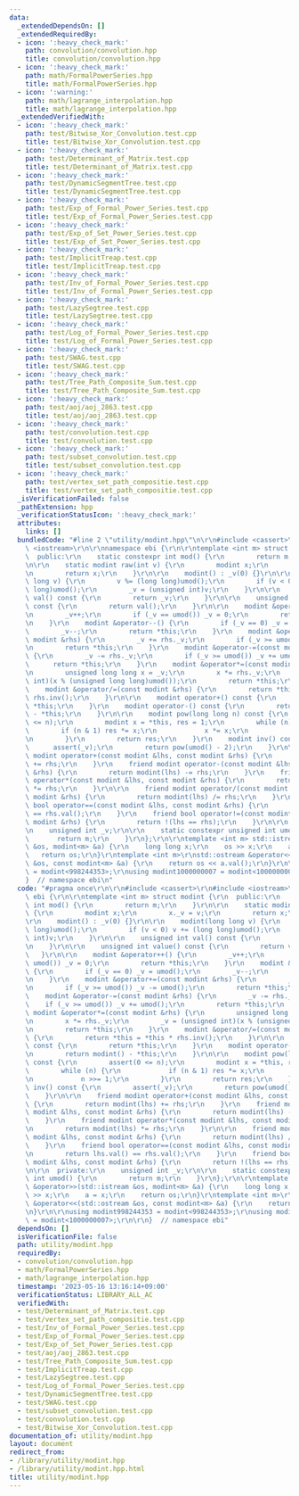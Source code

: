 ```yaml
---
data:
  _extendedDependsOn: []
  _extendedRequiredBy:
  - icon: ':heavy_check_mark:'
    path: convolution/convolution.hpp
    title: convolution/convolution.hpp
  - icon: ':heavy_check_mark:'
    path: math/FormalPowerSeries.hpp
    title: math/FormalPowerSeries.hpp
  - icon: ':warning:'
    path: math/lagrange_interpolation.hpp
    title: math/lagrange_interpolation.hpp
  _extendedVerifiedWith:
  - icon: ':heavy_check_mark:'
    path: test/Bitwise_Xor_Convolution.test.cpp
    title: test/Bitwise_Xor_Convolution.test.cpp
  - icon: ':heavy_check_mark:'
    path: test/Determinant_of_Matrix.test.cpp
    title: test/Determinant_of_Matrix.test.cpp
  - icon: ':heavy_check_mark:'
    path: test/DynamicSegmentTree.test.cpp
    title: test/DynamicSegmentTree.test.cpp
  - icon: ':heavy_check_mark:'
    path: test/Exp_of_Formal_Power_Series.test.cpp
    title: test/Exp_of_Formal_Power_Series.test.cpp
  - icon: ':heavy_check_mark:'
    path: test/Exp_of_Set_Power_Series.test.cpp
    title: test/Exp_of_Set_Power_Series.test.cpp
  - icon: ':heavy_check_mark:'
    path: test/ImplicitTreap.test.cpp
    title: test/ImplicitTreap.test.cpp
  - icon: ':heavy_check_mark:'
    path: test/Inv_of_Formal_Power_Series.test.cpp
    title: test/Inv_of_Formal_Power_Series.test.cpp
  - icon: ':heavy_check_mark:'
    path: test/LazySegtree.test.cpp
    title: test/LazySegtree.test.cpp
  - icon: ':heavy_check_mark:'
    path: test/Log_of_Formal_Power_Series.test.cpp
    title: test/Log_of_Formal_Power_Series.test.cpp
  - icon: ':heavy_check_mark:'
    path: test/SWAG.test.cpp
    title: test/SWAG.test.cpp
  - icon: ':heavy_check_mark:'
    path: test/Tree_Path_Composite_Sum.test.cpp
    title: test/Tree_Path_Composite_Sum.test.cpp
  - icon: ':heavy_check_mark:'
    path: test/aoj/aoj_2863.test.cpp
    title: test/aoj/aoj_2863.test.cpp
  - icon: ':heavy_check_mark:'
    path: test/convolution.test.cpp
    title: test/convolution.test.cpp
  - icon: ':heavy_check_mark:'
    path: test/subset_convolution.test.cpp
    title: test/subset_convolution.test.cpp
  - icon: ':heavy_check_mark:'
    path: test/vertex_set_path_compositie.test.cpp
    title: test/vertex_set_path_compositie.test.cpp
  _isVerificationFailed: false
  _pathExtension: hpp
  _verificationStatusIcon: ':heavy_check_mark:'
  attributes:
    links: []
  bundledCode: "#line 2 \"utility/modint.hpp\"\n\r\n#include <cassert>\r\n#include\
    \ <iostream>\r\n\r\nnamespace ebi {\r\n\r\ntemplate <int m> struct modint {\r\n\
    \  public:\r\n    static constexpr int mod() {\r\n        return m;\r\n    }\r\
    \n\r\n    static modint raw(int v) {\r\n        modint x;\r\n        x._v = v;\r\
    \n        return x;\r\n    }\r\n\r\n    modint() : _v(0) {}\r\n\r\n    modint(long\
    \ long v) {\r\n        v %= (long long)umod();\r\n        if (v < 0) v += (long\
    \ long)umod();\r\n        _v = (unsigned int)v;\r\n    }\r\n\r\n    unsigned int\
    \ val() const {\r\n        return _v;\r\n    }\r\n\r\n    unsigned int value()\
    \ const {\r\n        return val();\r\n    }\r\n\r\n    modint &operator++() {\r\
    \n        _v++;\r\n        if (_v == umod()) _v = 0;\r\n        return *this;\r\
    \n    }\r\n    modint &operator--() {\r\n        if (_v == 0) _v = umod();\r\n\
    \        _v--;\r\n        return *this;\r\n    }\r\n    modint &operator+=(const\
    \ modint &rhs) {\r\n        _v += rhs._v;\r\n        if (_v >= umod()) _v -= umod();\r\
    \n        return *this;\r\n    }\r\n    modint &operator-=(const modint &rhs)\
    \ {\r\n        _v -= rhs._v;\r\n        if (_v >= umod()) _v += umod();\r\n  \
    \      return *this;\r\n    }\r\n    modint &operator*=(const modint &rhs) {\r\
    \n        unsigned long long x = _v;\r\n        x *= rhs._v;\r\n        _v = (unsigned\
    \ int)(x % (unsigned long long)umod());\r\n        return *this;\r\n    }\r\n\
    \    modint &operator/=(const modint &rhs) {\r\n        return *this = *this *\
    \ rhs.inv();\r\n    }\r\n\r\n    modint operator+() const {\r\n        return\
    \ *this;\r\n    }\r\n    modint operator-() const {\r\n        return modint()\
    \ - *this;\r\n    }\r\n\r\n    modint pow(long long n) const {\r\n        assert(0\
    \ <= n);\r\n        modint x = *this, res = 1;\r\n        while (n) {\r\n    \
    \        if (n & 1) res *= x;\r\n            x *= x;\r\n            n >>= 1;\r\
    \n        }\r\n        return res;\r\n    }\r\n    modint inv() const {\r\n  \
    \      assert(_v);\r\n        return pow(umod() - 2);\r\n    }\r\n\r\n    friend\
    \ modint operator+(const modint &lhs, const modint &rhs) {\r\n        return modint(lhs)\
    \ += rhs;\r\n    }\r\n    friend modint operator-(const modint &lhs, const modint\
    \ &rhs) {\r\n        return modint(lhs) -= rhs;\r\n    }\r\n    friend modint\
    \ operator*(const modint &lhs, const modint &rhs) {\r\n        return modint(lhs)\
    \ *= rhs;\r\n    }\r\n\r\n    friend modint operator/(const modint &lhs, const\
    \ modint &rhs) {\r\n        return modint(lhs) /= rhs;\r\n    }\r\n    friend\
    \ bool operator==(const modint &lhs, const modint &rhs) {\r\n        return lhs.val()\
    \ == rhs.val();\r\n    }\r\n    friend bool operator!=(const modint &lhs, const\
    \ modint &rhs) {\r\n        return !(lhs == rhs);\r\n    }\r\n\r\n  private:\r\
    \n    unsigned int _v;\r\n\r\n    static constexpr unsigned int umod() {\r\n \
    \       return m;\r\n    }\r\n};\r\n\r\ntemplate <int m> std::istream &operator>>(std::istream\
    \ &os, modint<m> &a) {\r\n    long long x;\r\n    os >> x;\r\n    a = x;\r\n \
    \   return os;\r\n}\r\ntemplate <int m>\r\nstd::ostream &operator<<(std::ostream\
    \ &os, const modint<m> &a) {\r\n    return os << a.val();\r\n}\r\n\r\nusing modint998244353\
    \ = modint<998244353>;\r\nusing modint1000000007 = modint<1000000007>;\r\n\r\n\
    }  // namespace ebi\n"
  code: "#pragma once\r\n\r\n#include <cassert>\r\n#include <iostream>\r\n\r\nnamespace\
    \ ebi {\r\n\r\ntemplate <int m> struct modint {\r\n  public:\r\n    static constexpr\
    \ int mod() {\r\n        return m;\r\n    }\r\n\r\n    static modint raw(int v)\
    \ {\r\n        modint x;\r\n        x._v = v;\r\n        return x;\r\n    }\r\n\
    \r\n    modint() : _v(0) {}\r\n\r\n    modint(long long v) {\r\n        v %= (long\
    \ long)umod();\r\n        if (v < 0) v += (long long)umod();\r\n        _v = (unsigned\
    \ int)v;\r\n    }\r\n\r\n    unsigned int val() const {\r\n        return _v;\r\
    \n    }\r\n\r\n    unsigned int value() const {\r\n        return val();\r\n \
    \   }\r\n\r\n    modint &operator++() {\r\n        _v++;\r\n        if (_v ==\
    \ umod()) _v = 0;\r\n        return *this;\r\n    }\r\n    modint &operator--()\
    \ {\r\n        if (_v == 0) _v = umod();\r\n        _v--;\r\n        return *this;\r\
    \n    }\r\n    modint &operator+=(const modint &rhs) {\r\n        _v += rhs._v;\r\
    \n        if (_v >= umod()) _v -= umod();\r\n        return *this;\r\n    }\r\n\
    \    modint &operator-=(const modint &rhs) {\r\n        _v -= rhs._v;\r\n    \
    \    if (_v >= umod()) _v += umod();\r\n        return *this;\r\n    }\r\n   \
    \ modint &operator*=(const modint &rhs) {\r\n        unsigned long long x = _v;\r\
    \n        x *= rhs._v;\r\n        _v = (unsigned int)(x % (unsigned long long)umod());\r\
    \n        return *this;\r\n    }\r\n    modint &operator/=(const modint &rhs)\
    \ {\r\n        return *this = *this * rhs.inv();\r\n    }\r\n\r\n    modint operator+()\
    \ const {\r\n        return *this;\r\n    }\r\n    modint operator-() const {\r\
    \n        return modint() - *this;\r\n    }\r\n\r\n    modint pow(long long n)\
    \ const {\r\n        assert(0 <= n);\r\n        modint x = *this, res = 1;\r\n\
    \        while (n) {\r\n            if (n & 1) res *= x;\r\n            x *= x;\r\
    \n            n >>= 1;\r\n        }\r\n        return res;\r\n    }\r\n    modint\
    \ inv() const {\r\n        assert(_v);\r\n        return pow(umod() - 2);\r\n\
    \    }\r\n\r\n    friend modint operator+(const modint &lhs, const modint &rhs)\
    \ {\r\n        return modint(lhs) += rhs;\r\n    }\r\n    friend modint operator-(const\
    \ modint &lhs, const modint &rhs) {\r\n        return modint(lhs) -= rhs;\r\n\
    \    }\r\n    friend modint operator*(const modint &lhs, const modint &rhs) {\r\
    \n        return modint(lhs) *= rhs;\r\n    }\r\n\r\n    friend modint operator/(const\
    \ modint &lhs, const modint &rhs) {\r\n        return modint(lhs) /= rhs;\r\n\
    \    }\r\n    friend bool operator==(const modint &lhs, const modint &rhs) {\r\
    \n        return lhs.val() == rhs.val();\r\n    }\r\n    friend bool operator!=(const\
    \ modint &lhs, const modint &rhs) {\r\n        return !(lhs == rhs);\r\n    }\r\
    \n\r\n  private:\r\n    unsigned int _v;\r\n\r\n    static constexpr unsigned\
    \ int umod() {\r\n        return m;\r\n    }\r\n};\r\n\r\ntemplate <int m> std::istream\
    \ &operator>>(std::istream &os, modint<m> &a) {\r\n    long long x;\r\n    os\
    \ >> x;\r\n    a = x;\r\n    return os;\r\n}\r\ntemplate <int m>\r\nstd::ostream\
    \ &operator<<(std::ostream &os, const modint<m> &a) {\r\n    return os << a.val();\r\
    \n}\r\n\r\nusing modint998244353 = modint<998244353>;\r\nusing modint1000000007\
    \ = modint<1000000007>;\r\n\r\n}  // namespace ebi"
  dependsOn: []
  isVerificationFile: false
  path: utility/modint.hpp
  requiredBy:
  - convolution/convolution.hpp
  - math/FormalPowerSeries.hpp
  - math/lagrange_interpolation.hpp
  timestamp: '2023-05-16 13:16:14+09:00'
  verificationStatus: LIBRARY_ALL_AC
  verifiedWith:
  - test/Determinant_of_Matrix.test.cpp
  - test/vertex_set_path_compositie.test.cpp
  - test/Inv_of_Formal_Power_Series.test.cpp
  - test/Exp_of_Formal_Power_Series.test.cpp
  - test/Exp_of_Set_Power_Series.test.cpp
  - test/aoj/aoj_2863.test.cpp
  - test/Tree_Path_Composite_Sum.test.cpp
  - test/ImplicitTreap.test.cpp
  - test/LazySegtree.test.cpp
  - test/Log_of_Formal_Power_Series.test.cpp
  - test/DynamicSegmentTree.test.cpp
  - test/SWAG.test.cpp
  - test/subset_convolution.test.cpp
  - test/convolution.test.cpp
  - test/Bitwise_Xor_Convolution.test.cpp
documentation_of: utility/modint.hpp
layout: document
redirect_from:
- /library/utility/modint.hpp
- /library/utility/modint.hpp.html
title: utility/modint.hpp
---
```

